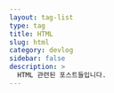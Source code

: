```yaml
---
layout: tag-list
type: tag
title: HTML
slug: html
category: devlog
sidebar: false
description: >
  HTML 관련된 포스트들입니다.
---
```

